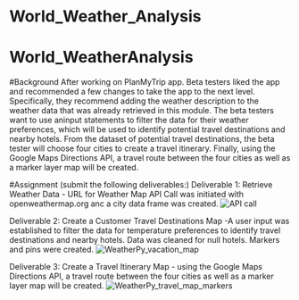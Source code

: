 # World_Weather_Analysis
# World_WeatherAnalysis
#Background
After working on PlanMyTrip app. Beta testers liked the app and  recommended a few changes to take the app to the next level. Specifically, they recommend adding the weather description to the weather data that was already retrieved in this module. The beta testers want to  use  aninput statements to filter the data for their weather preferences, which will be used to identify potential travel destinations and nearby hotels. From the dataset of potential travel destinations, the beta tester will choose four cities to create a travel itinerary. Finally, using the Google Maps Directions API, a travel route between the four cities as well as a marker layer map will be created.

#Assignment (submit the following deliverables:)
Deliverable 1: Retrieve Weather Data - URL for Weather Map API Call was initiated with openweathermap.org anc a city data frame was created.
![API call](https://user-images.githubusercontent.com/92903447/144728935-49df82d9-d454-4b2d-8d7c-6a28479336b8.png)

Deliverable 2: Create a Customer Travel Destinations Map -A user input was established to filter  the data for temperature preferences to identify travel destinations and nearby hotels.  Data was cleaned for null hotels. Markers and pins were created. 
![WeatherPy_vacation_map](https://user-images.githubusercontent.com/92903447/144728948-d3c96479-c763-47f2-81c9-b3158ff2d9c3.png)

Deliverable 3: Create a Travel Itinerary Map - using the Google Maps Directions API, a travel route between the four cities as well as a marker layer map will be created.
![WeatherPy_travel_map_markers](https://user-images.githubusercontent.com/92903447/144728953-24e9cf3f-2d7d-4717-9d69-c8d8df243b86.png)
